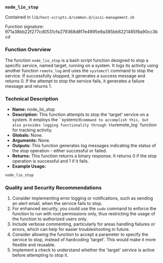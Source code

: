 ### `node_lio_stop`

Contained in `lib/host-scripts.d/common.d/iscsi-management.sh`

Function signature: 971a38bb22f277cd0531cfa279368d8f7e4995e9a385bb6221485f8a90cc3bcd

### Function Overview

The function `node_lio_stop` is a bash script function designed to stop a specific service, named target, running on a system. It logs its activity using another function `remote_log` and uses the `systemctl` command to stop the service. If successfully stopped, it generates a success message and returns 0. If the attempt to stop the service fails, it generates a failure message and returns 1.

### Technical Description

- **Name:** node_lio_stop
- **Description:** This function attempts to stop the 'target' service on a system. It employs the ``systemctl` command to accomplish this, but also provides logging functionality through the `remote_log` function for tracking activity.
- **Globals:** None.
- **Arguments:** None.
- **Outputs:** This function generates log messages indicating the status of the stop operation - either successful or failed.
- **Returns:** This function returns a binary response. It returns 0 if the stop operation is successful and 1 if it fails.
- **Example Usage:** 

```bash
node_lio_stop
```

### Quality and Security Recommendations

1. Consider implementing error logging or notifications, such as sending an alert email, when the service fails to stop.
2. For enhanced security, you could use the `sudo` command to enforce the function to run with root permissions only, thus restricting the usage of the function to authorized users only.
3. Include verbose commenting, particularly for areas handling failures or errors, which can help for easier troubleshooting in future.
4. Consider allowing the function to accept a parameter to specify the service to stop, instead of hardcoding 'target'. This would make it more flexible and reusable.
5. Implement a check to understand whether the 'target' service is active before attempting to stop it.

